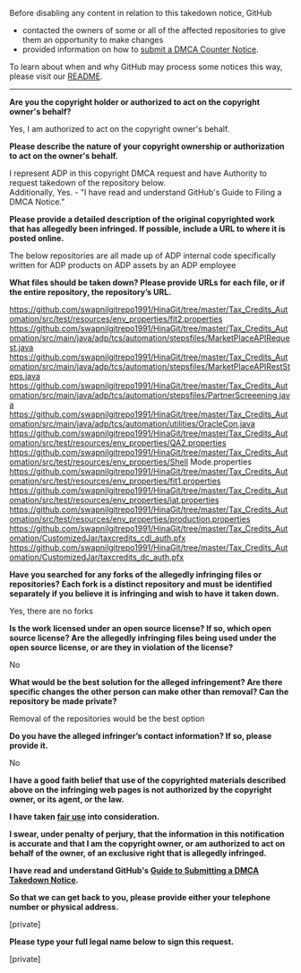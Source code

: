Before disabling any content in relation to this takedown notice, GitHub
- contacted the owners of some or all of the affected repositories to give them an opportunity to make changes
- provided information on how to [submit a DMCA Counter Notice](https://docs.github.com/en/articles/guide-to-submitting-a-dmca-counter-notice).

To learn about when and why GitHub may process some notices this way, please visit our [README](https://github.com/github/dmca/blob/master/README.md).

---

**Are you the copyright holder or authorized to act on the copyright owner's behalf?**

Yes, I am authorized to act on the copyright owner's behalf.

**Please describe the nature of your copyright ownership or authorization to act on the owner's behalf.**

I represent ADP in this copyright DMCA request and have Authority to request takedown of the repository below.  
Additionally, Yes. - "I have read and understand GitHub's Guide to Filing a DMCA Notice."

**Please provide a detailed description of the original copyrighted work that has allegedly been infringed. If possible, include a URL to where it is posted online.**

The below repositories are all made up of ADP internal code specifically written for ADP products on ADP assets by an ADP employee

**What files should be taken down? Please provide URLs for each file, or if the entire repository, the repository’s URL.**

https://github.com/swapnilgitrepo1991/HinaGit/tree/master/Tax_Credits_Automation/src/test/resources/env_properties/fit2.properties  
https://github.com/swapnilgitrepo1991/HinaGit/tree/master/Tax_Credits_Automation/src/main/java/adp/tcs/automation/stepsfiles/MarketPlaceAPIRequest.java  
https://github.com/swapnilgitrepo1991/HinaGit/tree/master/Tax_Credits_Automation/src/main/java/adp/tcs/automation/stepsfiles/MarketPlaceAPIRestSteps.java  
https://github.com/swapnilgitrepo1991/HinaGit/tree/master/Tax_Credits_Automation/src/main/java/adp/tcs/automation/stepsfiles/PartnerScreeening.java  
https://github.com/swapnilgitrepo1991/HinaGit/tree/master/Tax_Credits_Automation/src/main/java/adp/tcs/automation/utilities/OracleCon.java  
https://github.com/swapnilgitrepo1991/HinaGit/tree/master/Tax_Credits_Automation/src/test/resources/env_properties/QA2.properties  
https://github.com/swapnilgitrepo1991/HinaGit/tree/master/Tax_Credits_Automation/src/test/resources/env_properties/Shell Mode.properties  
https://github.com/swapnilgitrepo1991/HinaGit/tree/master/Tax_Credits_Automation/src/test/resources/env_properties/fit1.properties  
https://github.com/swapnilgitrepo1991/HinaGit/tree/master/Tax_Credits_Automation/src/test/resources/env_properties/iat.properties  
https://github.com/swapnilgitrepo1991/HinaGit/tree/master/Tax_Credits_Automation/src/test/resources/env_properties/production.properties  
https://github.com/swapnilgitrepo1991/HinaGit/tree/master/Tax_Credits_Automation/CustomizedJar/taxcredits_cdl_auth.pfx  
https://github.com/swapnilgitrepo1991/HinaGit/tree/master/Tax_Credits_Automation/CustomizedJar/taxcredits_dc_auth.pfx

**Have you searched for any forks of the allegedly infringing files or repositories? Each fork is a distinct repository and must be identified separately if you believe it is infringing and wish to have it taken down.**

Yes, there are no forks

**Is the work licensed under an open source license? If so, which open source license? Are the allegedly infringing files being used under the open source license, or are they in violation of the license?**

No

**What would be the best solution for the alleged infringement? Are there specific changes the other person can make other than removal? Can the repository be made private?**

Removal of the repositories would be the best option

**Do you have the alleged infringer’s contact information? If so, please provide it.**

No

**I have a good faith belief that use of the copyrighted materials described above on the infringing web pages is not authorized by the copyright owner, or its agent, or the law.**

**I have taken <a href="https://www.lumendatabase.org/topics/22">fair use</a> into consideration.**

**I swear, under penalty of perjury, that the information in this notification is accurate and that I am the copyright owner, or am authorized to act on behalf of the owner, of an exclusive right that is allegedly infringed.**

**I have read and understand GitHub's <a href="https://docs.github.com/articles/guide-to-submitting-a-dmca-takedown-notice/">Guide to Submitting a DMCA Takedown Notice</a>.**

**So that we can get back to you, please provide either your telephone number or physical address.**

[private]

**Please type your full legal name below to sign this request.**

[private]
